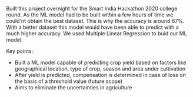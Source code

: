 Built this project overnight for the Smart India Hackathon 2020 college round. As the ML model had to be built within a few hours of time we could'nt obtain the best dataset. This is why the accuracy is around 67%. With a better dataset this model would have been able to predict with a much higher accuracy. We used Multiple Linear Regression to buid our ML model.

Key points:
- Built a ML model capable of predicting crop yield based on factors like geographical location, type of crop, season and area under cultivation
- After yield is predicted, compensation is determined in case of loss on the basis of a threshold value (future scope)
- Aims to eliminate the uncertainties in agriculture
